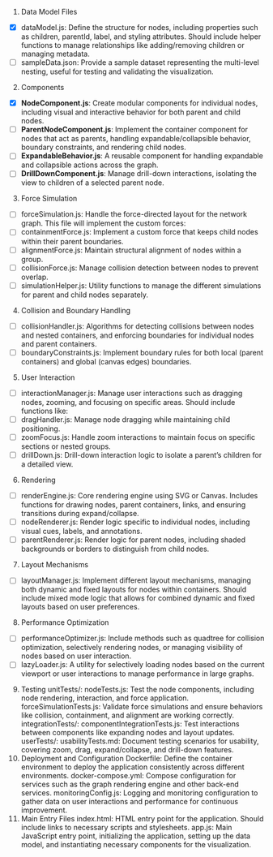 1. Data Model Files
- [x] dataModel.js: Define the structure for nodes, including properties such as children, parentId, label, and styling attributes. Should include helper functions to manage relationships like adding/removing children or managing metadata.
- [ ] sampleData.json: Provide a sample dataset representing the multi-level nesting, useful for testing and validating the visualization.
2. Components
- [x] __NodeComponent.js__: Create modular components for individual nodes, including visual and interactive behavior for both parent and child nodes.
- [ ] __ParentNodeComponent.js__: Implement the container component for nodes that act as parents, handling expandable/collapsible behavior, boundary constraints, and rendering child nodes.
- [ ] __ExpandableBehavior.js__: A reusable component for handling expandable and collapsible actions across the graph.
- [ ] __DrillDownComponent.js__: Manage drill-down interactions, isolating the view to children of a selected parent node.
3. Force Simulation
- [ ] forceSimulation.js: Handle the force-directed layout for the network graph. This file will implement the custom forces:
- [ ] containmentForce.js: Implement a custom force that keeps child nodes within their parent boundaries.
- [ ] alignmentForce.js: Maintain structural alignment of nodes within a group.
- [ ] collisionForce.js: Manage collision detection between nodes to prevent overlap.
- [ ] simulationHelper.js: Utility functions to manage the different simulations for parent and child nodes separately.
4. Collision and Boundary Handling
- [ ] collisionHandler.js: Algorithms for detecting collisions between nodes and nested containers, and enforcing boundaries for individual nodes and parent containers.
- [ ] boundaryConstraints.js: Implement boundary rules for both local (parent containers) and global (canvas edges) boundaries.
5. User Interaction
- [ ] interactionManager.js: Manage user interactions such as dragging nodes, zooming, and focusing on specific areas. Should include functions like:
- [ ] dragHandler.js: Manage node dragging while maintaining child positioning.
- [ ] zoomFocus.js: Handle zoom interactions to maintain focus on specific sections or nested groups.
- [ ] drillDown.js: Drill-down interaction logic to isolate a parent’s children for a detailed view.
6. Rendering
- [ ] renderEngine.js: Core rendering engine using SVG or Canvas. Includes functions for drawing nodes, parent containers, links, and ensuring transitions during expand/collapse.
- [ ] nodeRenderer.js: Render logic specific to individual nodes, including visual cues, labels, and annotations.
- [ ] parentRenderer.js: Render logic for parent nodes, including shaded backgrounds or borders to distinguish from child nodes.
7. Layout Mechanisms
- [ ] layoutManager.js: Implement different layout mechanisms, managing both dynamic and fixed layouts for nodes within containers. Should include mixed mode logic that allows for combined dynamic and fixed layouts based on user preferences.
8. Performance Optimization
- [ ] performanceOptimizer.js: Include methods such as quadtree for collision optimization, selectively rendering nodes, or managing visibility of nodes based on user interaction.
- [ ] lazyLoader.js: A utility for selectively loading nodes based on the current viewport or user interactions to manage performance in large graphs.
9. Testing
unitTests/:
nodeTests.js: Test the node components, including node rendering, interaction, and force application.
forceSimulationTests.js: Validate force simulations and ensure behaviors like collision, containment, and alignment are working correctly.
integrationTests/:
componentIntegrationTests.js: Test interactions between components like expanding nodes and layout updates.
userTests/:
usabilityTests.md: Document testing scenarios for usability, covering zoom, drag, expand/collapse, and drill-down features.
10. Deployment and Configuration
Dockerfile: Define the container environment to deploy the application consistently across different environments.
docker-compose.yml: Compose configuration for services such as the graph rendering engine and other back-end services.
monitoringConfig.js: Logging and monitoring configuration to gather data on user interactions and performance for continuous improvement.
11. Main Entry Files
index.html: HTML entry point for the application. Should include links to necessary scripts and stylesheets.
app.js: Main JavaScript entry point, initializing the application, setting up the data model, and instantiating necessary components for the visualization.
